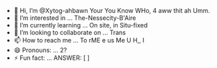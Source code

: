 - 👋 Hi, I’m @Xytog-ahbawn   Your You Know WHo, 4 aww thit ah Umm.
- 👀 I’m interested in ...   The-Nessecity-B'Aire
- 🌱 I’m currently learning ... On site, in Situ-fixed
- 💞️ I’m looking to collaborate on ... Trans
- 📫 How to reach me ... To rME e us Me U H,, I
- 😄 Pronouns: ...       2?
- ⚡ Fun fact: ...      ANSWER: [   ]

<!---So whats y'all doin t'nite?
Xytog-ahbawn/Xytog-ahbawn is a ✨ special ✨ repository because its `README.md` (this file) appears on your GitHub profile.
You can click the Preview link to take a look at your changes.
--->
